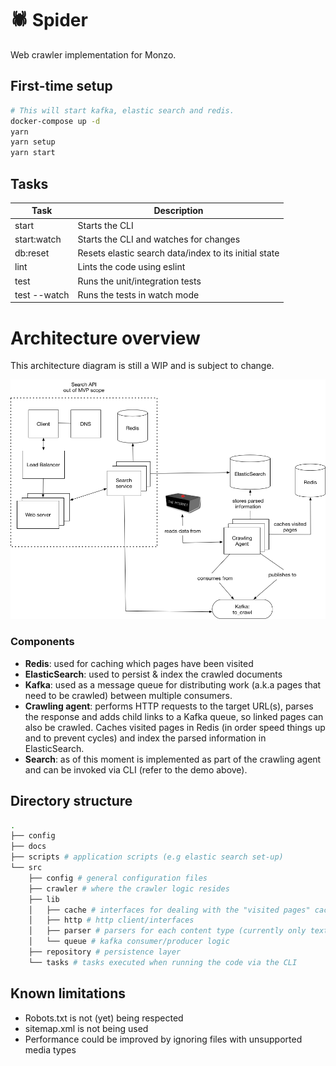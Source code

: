 # 🕷️  Spider

Web crawler implementation for Monzo.

## First-time setup

```sh
# This will start kafka, elastic search and redis.
docker-compose up -d
yarn
yarn setup
yarn start
```

## Tasks

| Task         | Description                               |
|--------------|-------------------------------------------|
| start        | Starts the CLI                            |
| start:watch  | Starts the CLI and watches for changes    |
| db:reset     | Resets elastic search data/index to its initial state |
| lint         | Lints the code using eslint               |
| test         | Runs the unit/integration tests           |
| test --watch | Runs the tests in watch mode              |


# Architecture overview

This architecture diagram is still a WIP and is subject to change.

![architecture](./docs/architecture_v1.png)

### Components

  - **Redis**: used for caching which pages have been visited
  - **ElasticSearch**: used to persist & index the crawled documents
  - **Kafka**: used as a message queue for distributing work (a.k.a pages that need to be crawled) between multiple consumers.
  - **Crawling agent**: performs HTTP requests to the target URL(s), parses the response and adds child links to a Kafka queue, so linked pages
  can also be crawled. Caches visited pages in Redis (in order speed things up and to prevent cycles) and index the parsed information in ElasticSearch.
  - **Search**: as of this moment is implemented as part of the crawling agent and can be invoked via CLI (refer to the demo above).


## Directory structure

```sh
.
├── config
├── docs
├── scripts # application scripts (e.g elastic search set-up)
└── src
    ├── config # general configuration files
    ├── crawler # where the crawler logic resides
    ├── lib
    │   ├── cache # interfaces for dealing with the "visited pages" cache
    │   ├── http # http client/interfaces
    │   ├── parser # parsers for each content type (currently only text/html) is supported
    │   └── queue # kafka consumer/producer logic
    ├── repository # persistence layer
    └── tasks # tasks executed when running the code via the CLI
```

## Known limitations

- Robots.txt is not (yet) being respected
- sitemap.xml is not being used
- Performance could be improved by ignoring files with unsupported media types
